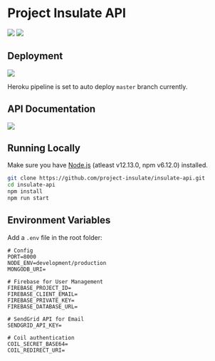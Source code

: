 # Project Insulate API

<img src="https://img.shields.io/badge/node.js%20-%2343853D.svg?&style=for-the-badge&logo=node.js&logoColor=white"/> <img src ="https://img.shields.io/badge/MongoDB-%234ea94b.svg?&style=for-the-badge&logo=mongodb&logoColor=white"/> 

## Deployment
<a href="https://project-insulate.herokuapp.com/" target="_blank"><img src="https://img.shields.io/badge/heroku%20-%23430098.svg?&style=for-the-badge&logo=heroku&logoColor=white"/></a>

Heroku pipeline is set to auto deploy `master` branch currently.

## API Documentation
<a href="https://documenter.getpostman.com/view/1085264/TVmS6uzb" target="_blank"><img src="https://img.shields.io/badge/-POSTMAN-orange?&style=for-the-badge&logo=postman&logoColor=white"/></a>

## Running Locally

Make sure you have [Node.js](http://nodejs.org/) (atleast v12.13.0, npm v6.12.0) installed.

```sh
git clone https://github.com/project-insulate/insulate-api.git
cd insulate-api
npm install
npm run start
```

## Environment Variables

Add a `.env` file in the root folder:

```
# Config
PORT=8000
NODE_ENV=development/production
MONGODB_URI=

# Firebase for User Management
FIREBASE_PROJECT_ID=
FIREBASE_CLIENT_EMAIL=
FIREBASE_PRIVATE_KEY=
FIREBASE_DATABASE_URL=

# SendGrid API for Email
SENDGRID_API_KEY=

# Coil authentication
COIL_SECRET_BASE64=
COIL_REDIRECT_URI=
```